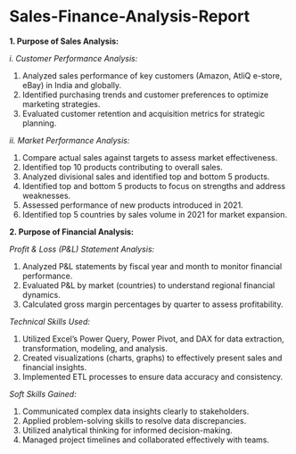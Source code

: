 # Sales-Finance-Analysis-Report
**1. Purpose of Sales Analysis:**

*i. Customer Performance Analysis:*

1. Analyzed sales performance of key customers (Amazon, AtliQ e-store, eBay) in India and globally.
2. Identified purchasing trends and customer preferences to optimize marketing strategies.
3. Evaluated customer retention and acquisition metrics for strategic planning.

*ii. Market Performance Analysis:*

1. Compare actual sales against targets to assess market effectiveness.
2. Identified top 10 products contributing to overall sales.
3. Analyzed divisional sales and identified top and bottom 5 products.
4. Identified top and bottom 5 products to focus on strengths and address weaknesses.
5. Assessed performance of new products introduced in 2021.
6. Identified top 5 countries by sales volume in 2021 for market expansion.

**2. Purpose of Financial Analysis:**

*Profit & Loss (P&L) Statement Analysis:*

1. Analyzed P&L statements by fiscal year and month to monitor financial performance.
2. Evaluated P&L by market (countries) to understand regional financial dynamics.
3. Calculated gross margin percentages by quarter to assess profitability.

*Technical Skills Used:*

1. Utilized Excel’s Power Query, Power Pivot, and DAX for data extraction, transformation, modeling, and analysis.
2. Created visualizations (charts, graphs) to effectively present sales and financial insights.
3. Implemented ETL processes to ensure data accuracy and consistency.

*Soft Skills Gained:*

1. Communicated complex data insights clearly to stakeholders.
2. Applied problem-solving skills to resolve data discrepancies.
3. Utilized analytical thinking for informed decision-making.
4. Managed project timelines and collaborated effectively with teams.
